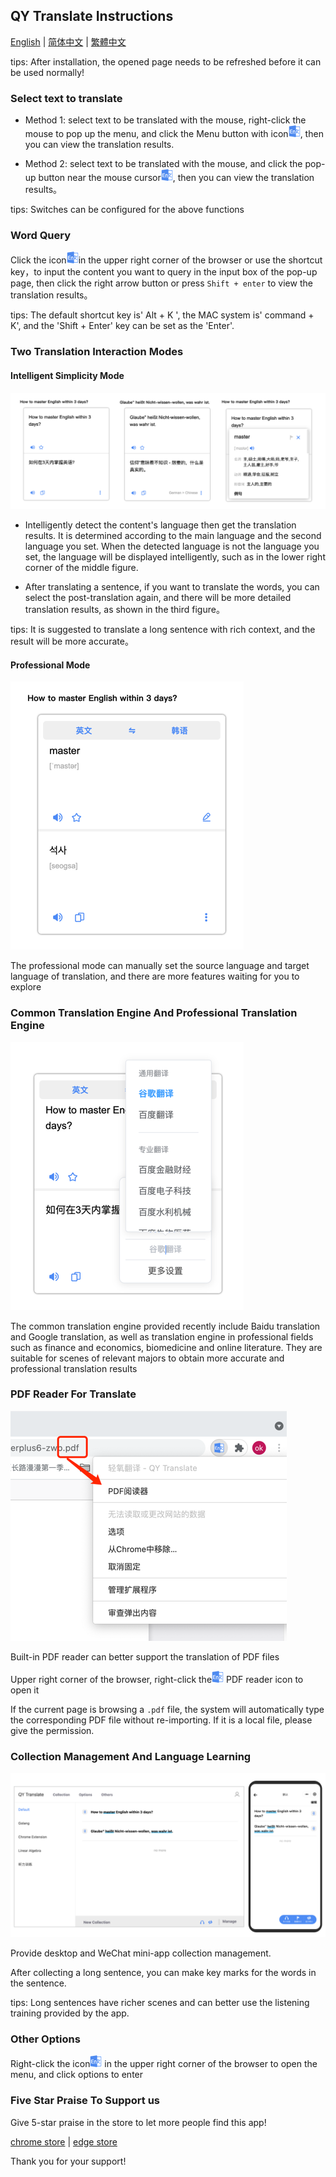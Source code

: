 ## QY Translate Instructions

[English](https://github.com/Kobshobe/qy_translate/blob/main/docs/Instructions/Instructions(English).md) | [简体中文](https://github.com/Kobshobe/qy_translate/blob/main/docs/Instructions/%E4%BD%BF%E7%94%A8%E8%AF%B4%E6%98%8E(%E7%AE%80%E4%BD%93%E4%B8%AD%E6%96%87).md) | [繁體中文](https://github.com/Kobshobe/qy_translate/blob/main/docs/Instructions/%E4%BD%BF%E7%94%A8%E8%AA%AA%E6%98%8E(%E7%B9%81%E4%BD%93%E4%B8%AD%E6%96%87).md)

tips: After installation, the opened page needs to be refreshed before it can be used normally!

### Select text to translate

* Method 1: select text to be translated with the mouse, right-click the mouse to pop up the menu, and click the Menu button with icon![icon](../images/logo.png), then you can view the translation results.

* Method 2: select text to be translated with the mouse, and click the pop-up button near the mouse cursor![icon](../images/logo.png), then you can view the translation results。

tips: Switches can be configured for the above functions

### Word Query

Click the icon![icon](../images/logo.png)in the upper right corner of the browser or use the shortcut key，to input the content you want to query in the input box of the pop-up page, then click the right arrow button or press `Shift + enter` to view the translation results。

tips: The default shortcut key is' Alt + K ', the MAC system is' command + K', and the 'Shift + Enter' key can be set as the 'Enter'.

### Two Translation Interaction Modes

#### Intelligent Simplicity Mode

![simple](../images/simple.png)

* Intelligently detect the content's language then get the translation results. It is determined according to the main language and the second language you set. When the detected language is not the language you set, the language will be displayed intelligently, such as in the lower right corner of the middle figure.

* After translating a sentence, if you want to translate the words, you can select the post-translation again, and there will be more detailed translation results, as shown in the third figure。

tips: It is suggested to translate a long sentence with rich context, and the result will be more accurate。

#### Professional Mode

![profession](../images/profession.png)

The professional mode can manually set the source language and target language of translation, and there are more features waiting for you to explore


### Common Translation Engine And Professional Translation Engine

![engine](../images/engine.png)

The common translation engine provided recently include Baidu translation and Google translation, as well as translation engine in professional fields such as finance and economics, biomedicine and online literature. They are suitable for scenes of relevant majors to obtain more accurate and professional translation results

### PDF Reader For Translate

![pdf](../images/pdf.png)

Built-in PDF reader can better support the translation of PDF files

Upper right corner of the browser, right-click the![icon](../images/logo.png) PDF reader icon to open it

If the current page is browsing a `.pdf` file, the system will automatically type the corresponding PDF file without re-importing. If it is a local file, please give the permission.

### Collection Management And Language Learning

![collection](../images/collection.png)

Provide desktop and WeChat mini-app collection management.

After collecting a long sentence, you can make key marks for the words in the sentence.

tips: Long sentences have richer scenes and can better use the listening training provided by the app.

### Other Options

Right-click the icon![icon](../images/logo.png) in the upper right corner of the browser to open the menu, and click options to enter

### Five Star Praise To Support us

Give 5-star praise in the store to let more people find this app!

[chrome store](https://chrome.google.com/webstore/detail/fjldhjdclpmehigldnbgbllchcjdgccc) | [edge store](https://microsoftedge.microsoft.com/addons/detail/%E8%BD%BB%E6%B0%A7%E7%BF%BB%E8%AF%91/gldjnohpkhoipopkgkoepimoaoekhioo) 

Thank you for your support!
